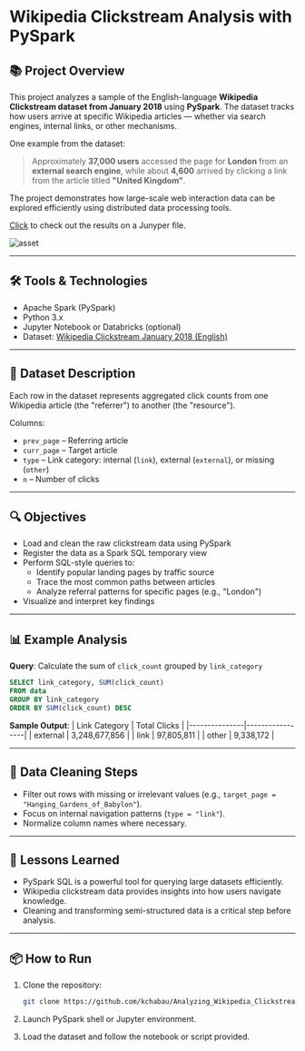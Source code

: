 # Wikipedia Clickstream Analysis with PySpark

## 📚 Project Overview

This project analyzes a sample of the English-language **Wikipedia Clickstream dataset from January 2018** using **PySpark**. The dataset tracks how users arrive at specific Wikipedia articles — whether via search engines, internal links, or other mechanisms.

One example from the dataset:  
> Approximately **37,000 users** accessed the page for **London** from an **external search engine**, while about **4,600** arrived by clicking a link from the article titled **"United Kingdom"**.

The project demonstrates how large-scale web interaction data can be explored efficiently using distributed data processing tools.

[Click](/Program%20and%20File/notebook.ipynb) to check out the results on a Junyper file.

![asset](https://static-assets.codecademy.com/Courses/big-data-pyspark/sql-project-sankey.svg)

---

## 🛠 Tools & Technologies

- Apache Spark (PySpark)
- Python 3.x
- Jupyter Notebook or Databricks (optional)
- Dataset: [Wikipedia Clickstream January 2018 (English)](https://dumps.wikimedia.org/other/clickstream/2018-01/)

---

## 📁 Dataset Description

Each row in the dataset represents aggregated click counts from one Wikipedia article (the "referrer") to another (the "resource").

Columns:
- `prev_page` – Referring article
- `curr_page` – Target article
- `type` – Link category: internal (`link`), external (`external`), or missing (`other`)
- `n` – Number of clicks

---

## 🔍 Objectives

- Load and clean the raw clickstream data using PySpark
- Register the data as a Spark SQL temporary view
- Perform SQL-style queries to:
  - Identify popular landing pages by traffic source
  - Trace the most common paths between articles
  - Analyze referral patterns for specific pages (e.g., "London")
- Visualize and interpret key findings

---

## 📊 Example Analysis

**Query**: Calculate the sum of `click_count` grouped by `link_category`

```sql
SELECT link_category, SUM(click_count)
FROM data
GROUP BY link_category
ORDER BY SUM(click_count) DESC
```

**Sample Output**:
| Link Category | Total Clicks    |
|---------------|-----------------|
| external      | 3,248,677,856   |
| link          | 97,805,811      |
| other         | 9,338,172       |

---

## 🧼 Data Cleaning Steps

- Filter out rows with missing or irrelevant values (e.g., `target_page = "Hanging_Gardens_of_Babylon"`).
- Focus on internal navigation patterns (`type = "link"`).
- Normalize column names where necessary.

---

## 🧠 Lessons Learned

- PySpark SQL is a powerful tool for querying large datasets efficiently.
- Wikipedia clickstream data provides insights into how users navigate knowledge.
- Cleaning and transforming semi-structured data is a critical step before analysis.

---

## 📦 How to Run

1. Clone the repository:
   ```bash
   git clone https://github.com/kchabau/Analyzing_Wikipedia_Clickstreams_with_PySpark.git
   ```

2. Launch PySpark shell or Jupyter environment.

3. Load the dataset and follow the notebook or script provided.